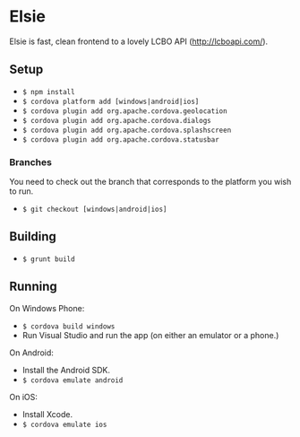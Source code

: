 Elsie
====

Elsie is fast, clean frontend to a lovely LCBO API (http://lcboapi.com/).  

## Setup ##

* `$ npm install`
* `$ cordova platform add [windows|android|ios]`
* `$ cordova plugin add org.apache.cordova.geolocation`
* `$ cordova plugin add org.apache.cordova.dialogs`
* `$ cordova plugin add org.apache.cordova.splashscreen`
* `$ cordova plugin add org.apache.cordova.statusbar`

### Branches ###
You need to check out the branch that corresponds to the platform you wish to run.
* `$ git checkout [windows|android|ios]`

## Building ##
* `$ grunt build`

## Running ##

On Windows Phone:
* `$ cordova build windows` 
* Run Visual Studio and run the app (on either an emulator or a phone.)

On Android:
* Install the Android SDK.
* `$ cordova emulate android`

On iOS:
* Install Xcode.
* `$ cordova emulate ios`

